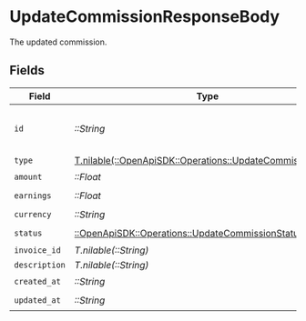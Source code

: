 # UpdateCommissionResponseBody

The updated commission.


## Fields

| Field                                                                                                        | Type                                                                                                         | Required                                                                                                     | Description                                                                                                  | Example                                                                                                      |
| ------------------------------------------------------------------------------------------------------------ | ------------------------------------------------------------------------------------------------------------ | ------------------------------------------------------------------------------------------------------------ | ------------------------------------------------------------------------------------------------------------ | ------------------------------------------------------------------------------------------------------------ |
| `id`                                                                                                         | *::String*                                                                                                   | :heavy_check_mark:                                                                                           | The commission's unique ID on Dub.                                                                           | cm_1JVR7XRCSR0EDBAF39FZ4PMYE                                                                                 |
| `type`                                                                                                       | [T.nilable(::OpenApiSDK::Operations::UpdateCommissionType)](../../models/operations/updatecommissiontype.md) | :heavy_minus_sign:                                                                                           | N/A                                                                                                          |                                                                                                              |
| `amount`                                                                                                     | *::Float*                                                                                                    | :heavy_check_mark:                                                                                           | N/A                                                                                                          |                                                                                                              |
| `earnings`                                                                                                   | *::Float*                                                                                                    | :heavy_check_mark:                                                                                           | N/A                                                                                                          |                                                                                                              |
| `currency`                                                                                                   | *::String*                                                                                                   | :heavy_check_mark:                                                                                           | N/A                                                                                                          |                                                                                                              |
| `status`                                                                                                     | [::OpenApiSDK::Operations::UpdateCommissionStatus](../../models/operations/updatecommissionstatus.md)        | :heavy_check_mark:                                                                                           | N/A                                                                                                          |                                                                                                              |
| `invoice_id`                                                                                                 | *T.nilable(::String)*                                                                                        | :heavy_minus_sign:                                                                                           | N/A                                                                                                          |                                                                                                              |
| `description`                                                                                                | *T.nilable(::String)*                                                                                        | :heavy_minus_sign:                                                                                           | N/A                                                                                                          |                                                                                                              |
| `created_at`                                                                                                 | *::String*                                                                                                   | :heavy_check_mark:                                                                                           | N/A                                                                                                          |                                                                                                              |
| `updated_at`                                                                                                 | *::String*                                                                                                   | :heavy_check_mark:                                                                                           | N/A                                                                                                          |                                                                                                              |